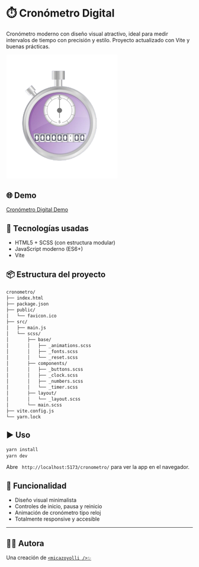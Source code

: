 # ⏱️ Cronómetro Digital

Cronómetro moderno con diseño visual atractivo, ideal para medir intervalos de tiempo con precisión y estilo. Proyecto actualizado con Vite y buenas prácticas.

<img alt="Cronómetro Digital" src="https://github.com/micazoyolli/cronometro/blob/master/public/assets/screenshot.png" width="300" />

## 🌐 Demo

[Cronómetro Digital Demo](https://micazoyolli.github.io/cronometro/)

## 🚀 Tecnologías usadas

- HTML5 + SCSS (con estructura modular)
- JavaScript moderno (ES6+)
- Vite

## 📦 Estructura del proyecto

```
cronometro/
├── index.html
├── package.json
├── public/
│   └── favicon.ico
├── src/
│   ├── main.js
│   └── scss/
│       ├── base/
│       │   ├── _animations.scss
│       │   ├── _fonts.scss
│       │   └── _reset.scss
│       ├── components/
│       │   ├── _buttons.scss
│       │   ├── _clock.scss
│       │   ├── _numbers.scss
│       │   └── _timer.scss
│       ├── layout/
│       │   └── _layout.scss
│       └── main.scss
├── vite.config.js
└── yarn.lock
```

## ▶️ Uso

```bash
yarn install
yarn dev
```

Abre ` http://localhost:5173/cronometro/` para ver la app en el navegador.

## 🧠 Funcionalidad

- Diseño visual minimalista
- Controles de inicio, pausa y reinicio
- Animación de cronómetro tipo reloj
- Totalmente responsive y accesible

---

## 👩‍💻 Autora

Una creación de [`<micazoyolli />✨`](https://nadia.dev)
